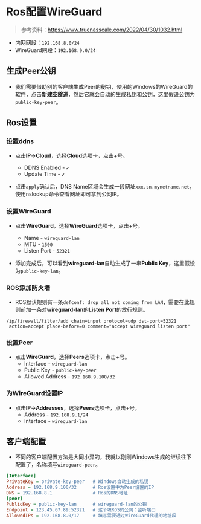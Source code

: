 # Ros配置WireGuard

> 参考资料：<https://www.truenasscale.com/2022/04/30/1032.html>

+ 内网网段：```192.168.8.0/24```
+ WireGuard网段：```192.168.9.0/24```

## 生成Peer公钥

+ 我们需要借助别的客户端生成Peer的秘钥，使用的Windows的WireGuard的软件，点击**新建空隧道**，然后它就会自动的生成私钥和公钥，这里假设公钥为```public-key-peer```。

## Ros设置

### 设置ddns

+ 点击**IP**->**Cloud**，选择**Cloud**选项卡，点击+号。
  + DDNS Enabled - ```✔```
  + Update Time - ```✔```

+ 点击```apply```确认后，DNS Name区域会生成一段网址```xxx.sn.mynetname.net```，使用nslookup命令查看网址即可拿到公网IP。

### 设置WireGuard

+ 点击**WireGuard**，选择**WireGuard**选项卡，点击+号。
  + Name - ```wireguard-lan```
  + MTU - ```1500```
  + Listen Port - ```52321```

+ 添加完成后，可以看到**wireguard-lan**自动生成了一串**Public Key**，这里假设为```public-key-lan```。

### ROS添加防火墙

+ ROS默认规则有一条```defconf: drop all not coming from LAN```，需要在此规则前加一条对**wireguard-lan**的**Listen Port**的放行规则。

```shell
/ip/firewall/filter/add chain=input protocol=udp dst-port=52321
 action=accept place-before=0 comment="accept wireguard listen port"
```

### 设置Peer

+ 点击**WireGuard**，选择**Peers**选项卡，点击+号。
  + Interface - ```wireguard-lan```
  + Public Key - ```public-key-peer```
  + Allowed Address - ```192.168.9.100/32```

### 为WireGuard设置IP

+ 点击**IP**->**Addresses**，选择**Peers**选项卡，点击+号。
  + Address - ```192.168.9.1/24```
  + Interface - ```wireguard-lan```

## 客户端配置

+ 不同的客户端配置方法是大同小异的，我就以刚刚Windows生成的继续往下配置了，名称填写```wireguard-peer```。

```ini
[Interface]
PrivateKey = private-key-peer   # Windows自动生成的私钥
Address = 192.168.9.100/32      # Ros设置中为Peer设置的IP
DNS = 192.168.8.1               # Ros的DNS地址
[peer]
PublicKey = public-key-lan      # wireguard-lan的公钥
Endpoint = 123.45.67.89:52321   # 这个填ROS的公网：监听端口
AllowedIPs = 192.168.8.0/17     # 填写需要通过WireGuard代理的地址段
```
